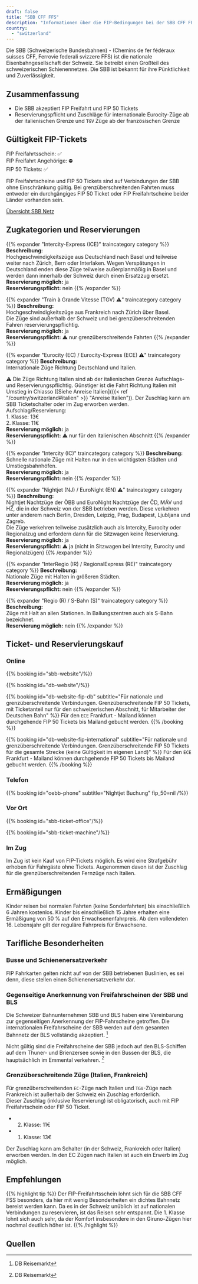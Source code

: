 ```yaml
---
draft: false
title: "SBB CFF FFS"
description: "Informationen über die FIP-Bedingungen bei der SBB CFF FFS."
country:
  - "switzerland"
---
```


Die SBB (Schweizerische Bundesbahnen) - (Chemins de fer fédéraux suisses CFF, Ferrovie federali svizzere FFS) ist die nationale Eisenbahngesellschaft der Schweiz. Sie betreibt einen Großteil des schweizerischen Schienennetzes. Die SBB ist bekannt für ihre Pünktlichkeit und Zuverlässigkeit.

## Zusammenfassung

- Die SBB akzeptiert FIP Freifahrt und FIP 50 Tickets
- Reservierungspflicht und Zuschläge für internationale Eurocity-Züge ab der italienischen Grenze und `TGV` Züge ab der französischen Grenze

## Gültigkeit FIP-Tickets

FIP Freifahrtsschein: ✅ \
FIP Freifahrt Angehörige: ⛔ \
FIP 50 Tickets: ✅

FIP Freifahrtscheine und FIP 50 Tickets sind auf Verbindungen der SBB ohne Einschränkung gültig. Bei grenzüberschreitenden Fahrten muss entweder ein durchgängiges FIP 50 Ticket oder FIP Freifahrtscheine beider Länder vorhanden sein.

[Übersicht SBB Netz](https://www.raildeliverygroup.com/files/Publications/services/rst/RST_SBB_Map.pdf)

## Zugkategorien und Reservierungen

{{% expander "Intercity-Express (ICE)" traincategory category %}}
**Beschreibung:** \
Hochgeschwindigkeitszüge aus Deutschland nach Basel und teilweise weiter nach Zürich, Bern oder Interlaken. Wegen Verspätungen in Deutschland enden diese Züge teilweise außerplanmäßig in Basel und werden dann innerhalb der Schweiz durch einen Ersatzzug ersetzt. \
**Reservierung möglich:** ja \
**Reservierungspflicht:** nein
{{% /expander %}}

{{% expander "Train à Grande Vitesse (TGV) ⚠️" traincategory category %}}
**Beschreibung:** \
Hochgeschwindigkeitszüge aus Frankreich nach Zürich über Basel. \
Die Züge sind außerhalb der Schweiz und bei grenzüberschreitenden Fahren reservierungspflichtig. \
**Reservierung möglich:** ja \
**Reservierungspflicht:** ⚠️ nur grenzüberschreitende Fahrten
{{% /expander %}}

{{% expander "Eurocity (EC) / Eurocity-Express (ECE) ⚠️" traincategory category %}}
**Beschreibung:** \
Internationale Züge Richtung Deutschland und Italien.

⚠️ Die Züge Richtung Italien sind ab der italienischen Grenze Aufschlags- und Reservierungspflichtig. Günstiger ist die Fahrt Richtung Italien mit Umstieg in Chiasso ([Siehe Anreise Italien]({{< ref "/country/switzerland#italien" >}} "Anreise Italien")). Der Zuschlag kann am SBB Ticketschalter oder im Zug erworben werden. \
Aufschlag/Reservierung: \
1\. Klasse: 13€ \
2\. Klasse: 11€ \
**Reservierung möglich:** ja \
**Reservierungspflicht:** ⚠️ nur für den italienischen Abschnitt
{{% /expander %}}

{{% expander "Intercity (IC)" traincategory category %}}
**Beschreibung:** \
Schnelle nationale Züge mit Halten nur in den wichtigsten Städten und Umstiegsbahnhöfen. \
**Reservierung möglich:** ja \
**Reservierungspflicht:** nein
{{% /expander %}}

{{% expander "Nightjet (NJ) / EuroNight (EN) ⚠️" traincategory category %}}
**Beschreibung:** \
Nightjet Nachtzüge der ÖBB und EuroNight Nachtzüge der ČD, MÁV und HŽ, die in der Schweiz von der SBB betrieben werden. Diese verkehren unter anderem nach Berlin, Dresden, Leipzig, Prag, Budapest, Ljubljana und Zagreb. \
Die Züge verkehren teilweise zusätzlich auch als Intercity, Eurocity oder Regionalzug und erfordern dann für die Sitzwagen keine Reservierung. \
**Reservierung möglich:** ja \
**Reservierungspflicht:** ⚠️ ja (nicht in Sitzwagen bei Intercity, Eurocity und Regionalzügen)
{{% /expander %}}

{{% expander "InterRegio (IR) / RegionalExpress (RE)" traincategory category %}}
**Beschreibung:** \
Nationale Züge mit Halten in größeren Städten. \
**Reservierung möglich:** ja \
**Reservierungspflicht:** nein
{{% /expander %}}

{{% expander "Regio (R) / S-Bahn (S)" traincategory category %}}
**Beschreibung:** \
Züge mit Halt an allen Stationen. In Ballungszentren auch als S-Bahn bezeichnet. \
**Reservierung möglich:** nein
{{% /expander %}}

## Ticket- und Reservierungskauf

### Online

{{% booking id="sbb-website"/%}}

{{% booking id="db-website"/%}}

{{% booking id="db-website-fip-db"
    subtitle="Für nationale und grenzüberschreitende Verbindungen. Grenzüberschreitende FIP 50 Tickets, mit Ticketanteil nur für den schweizerischen Abschnitt, für Mitarbeiter der Deutschen Bahn"
%}}
Für den `ECE` Frankfurt - Mailand können durchgehende FIP 50 Tickets bis Mailand gebucht werden.
{{% /booking %}}

{{% booking id="db-website-fip-international"
    subtitle="Für nationale und grenzüberschreitende Verbindungen. Grenzüberschreitende FIP 50 Tickets für die gesamte Strecke (keine Gültigkeit im eigenen Land)"
%}}
Für den `ECE` Frankfurt - Mailand können durchgehende FIP 50 Tickets bis Mailand gebucht werden.
{{% /booking %}}

### Telefon

{{% booking id="oebb-phone" subtitle="Nightjet Buchung" fip_50=nil /%}}

### Vor Ort

{{% booking id="sbb-ticket-office"/%}}

{{% booking id="sbb-ticket-machine"/%}}

### Im Zug

Im Zug ist kein Kauf von FIP-Tickets möglich. Es wird eine Strafgebühr erhoben für Fahrgäste ohne Tickets. Augenommen davon ist der Zuschlag für die grenzüberschreitenden Fernzüge nach Italien.

## Ermäßigungen

Kinder reisen bei normalen Fahrten (keine Sonderfahrten) bis einschließlich 6 Jahren kostenlos. Kinder bis einschließlich 15 Jahre erhalten eine Ermäßigung von 50 % auf den Erwachsenenfahrpreis. Ab dem vollendeten 16. Lebensjahr gilt der reguläre Fahrpreis für Erwachsene.

## Tarifliche Besonderheiten

### Busse und Schienenersatzverkehr

FIP Fahrkarten gelten nicht auf von der SBB betriebenen Buslinien, es sei denn, diese stellen einen Schienenersatzverkehr dar.

### Gegenseitige Anerkennung von Freifahrscheinen der SBB und BLS

Die Schweizer Bahnunternehmen SBB und BLS haben eine Vereinbarung zur gegenseitigen Anerkennung der FIP-Fahrscheine getroffen. Die internationalen Freifahrscheine der SBB werden auf dem gesamten Bahnnetz der BLS vollständig akzeptiert. [^2]

Nicht gültig sind die Freifahrscheine der SBB jedoch auf den BLS-Schiffen auf dem Thuner- und Brienzersee sowie in den Bussen der BLS, die hauptsächlich im Emmental verkehren. [^2]

### Grenzüberschreitende Züge (Italien, Frankreich)

Für grenzüberschreitenden `EC`-Züge nach Italien und `TGV`-Züge nach Frankreich ist außerhalb der Schweiz ein Zuschlag erforderlich. \
Dieser Zuschlag (inklusive Reservierung) ist obligatorisch, auch mit FIP Freifahrtschein  oder FIP 50 Ticket.
- 2. Klasse: 11€
- 1. Klasse: 13€

Der Zuschlag kann am Schalter (in der Schweiz, Frankreich oder Italien) erworben werden. In den EC Zügen nach Italien ist auch ein Erwerb im Zug möglich.

## Empfehlungen

{{% highlight tip %}}
Der FIP-Freifahrtsschein lohnt sich für die SBB CFF FSS besonders, da hier mit wenig Besonderheiten ein dichtes Bahnnetz bereist werden kann. Da es in der Schweiz unüblich ist auf nationalen Verbindungen zu reservieren, ist das Reisen sehr entspannt. Die 1. Klasse lohnt sich auch sehr, da der Komfort insbesondere in den Giruno-Zügen hier nochmal deutlich höher ist.
{{% /highlight %}}

## Quellen

[^1]: [Rail Delivery Group](https://www.raildeliverygroup.com/rst/europe-and-fip.html)
[^2]: DB Reisemarkt
